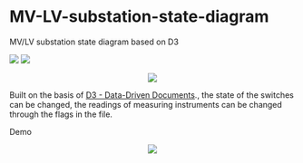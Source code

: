 # MV-LV-substation-state-diagram
MV/LV substation state diagram based on D3

![](https://badgen.net/badge/Status/Completed/green?icon=github)
![](https://badgen.net/badge/Version/2.0.0/cyan?icon=bitcoin-lightning)

<p align="center">
  <img src="https://github.com/DeltaVetal26/MV-LV-substation-state-diagram/blob/main/content/1.png?raw=true">
</p>

Built on the basis of [D3 - Data-Driven Documents](https://github.com/d3/d3)., the state of the switches can be changed, the readings of measuring instruments can be changed through the flags in the file.

Demo

<p align="center">
  <img src="https://github.com/DeltaVetal26/MV-LV-substation-state-diagram/blob/main/content/demo.gif?raw=true">
</p>



